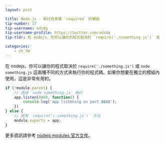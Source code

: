 ```yaml
---
layout: post

title: Node.js - 執行尚未被 `required` 的模組
tip-number: 17
tip-username: odsdq
tip-username-profile: https://twitter.com/odsdq
tip-tldr: 在 nodejs，你可以讓你的程式取決於 `require('./something.js')` 或 `node something.js` 這兩種不同的方式來執行你的程式碼。如果你想要在獨立的模組內使用，這是非常有用的。

categories:
    - zh_TW
---
```


在 nodejs，你可以讓你的程式取決於 `require('./something.js')` 或 `node something.js` 這兩種不同的方式來執行你的程式碼。如果你想要在獨立的模組內使用，這是非常有用的。

```js
if (!module.parent) {
    // 透過 `node something.js` 執行
    app.listen(8088, function() {
        console.log('app listening on port 8088');
    })
} else {
    // 使用 `require('/.something.js')` 方法
    module.exports = app;
}
```

更多資訊請參考 [nodejs modules 官方文件](https://nodejs.org/api/modules.html#modules_module_parent)。
